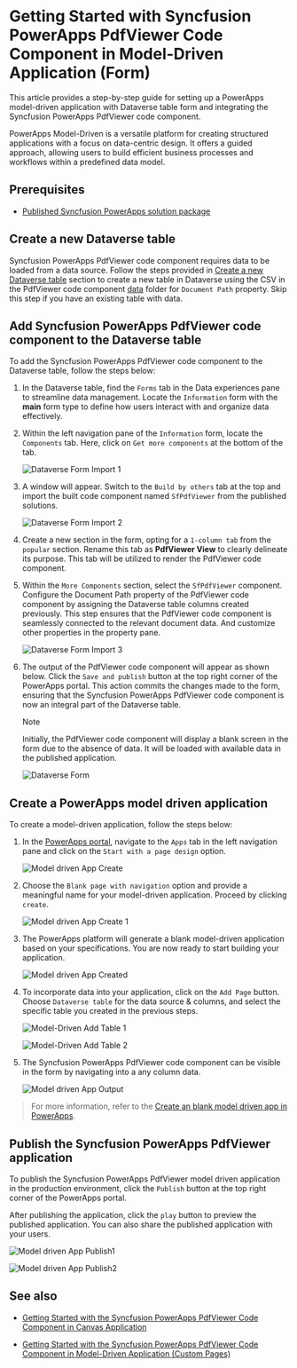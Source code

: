 # Getting Started with Syncfusion PowerApps PdfViewer Code Component in Model-Driven Application (Form)

This article provides a step-by-step guide for setting up a PowerApps model-driven application with Dataverse table form and integrating the Syncfusion PowerApps PdfViewer code component.

PowerApps Model-Driven is a versatile platform for creating structured applications with a focus on data-centric design. It offers a guided approach, allowing users to build efficient business processes and workflows within a predefined data model.

## Prerequisites

- [Published Syncfusion PowerApps solution package](../../README.md#deploying-the-solution-package-in-the-powerapps-portal)

## Create a new Dataverse table

Syncfusion PowerApps PdfViewer code component requires data to be loaded from a data source. Follow the steps provided in [Create a new Dataverse table](../common/faq.md#how-to-create-a-new-dataverse-table) section to create a new table in Dataverse using the CSV in the PdfViewer code component [data](../../components/pdfviewer/data/) folder for `Document Path` property. Skip this step if you have an existing table with data.

## Add Syncfusion PowerApps PdfViewer code component to the Dataverse table

To add the Syncfusion PowerApps PdfViewer code component to the Dataverse table, follow the steps below:

1. In the Dataverse table, find the `Forms` tab in the Data experiences pane to streamline data management. Locate the `Information` form with the **main** form type to define how users interact with and organize data effectively.

2. Within the left navigation pane of the `Information` form, locate the `Components` tab. Here, click on `Get more components` at the bottom of the tab.

    ![Dataverse Form Import 1](../images/common/MD-PP-Import1.png)

3. A window will appear. Switch to the `Build by others` tab at the top and import the built code component named `SfPdfViewer` from the published solutions.

    ![Dataverse Form Import 2](../images/pdfviewer/MD-PP-Import2.png)

4. Create a new section in the form, opting for a `1-column tab` from the `popular` section. Rename this tab as **PdfViewer View** to clearly delineate its purpose. This tab will be utilized to render the PdfViewer code component.

5. Within the `More Components` section, select the `SfPdfViewer` component. Configure the Document Path property of the PdfViewer code component by assigning the Dataverse table columns created previously. This step ensures that the PdfViewer code component is seamlessly connected to the relevant document data. And customize other properties in the property pane.

    ![Dataverse Form Import 3](../images/pdfviewer/MD-PP-Import3.png)

6. The output of the PdfViewer code component will appear as shown below. Click the `Save and publish` button at the top right corner of the PowerApps portal. This action commits the changes made to the form, ensuring that the Syncfusion PowerApps PdfViewer code component is now an integral part of the Dataverse table.

    > [!NOTE]
    > Initially, the PdfViewer code component will display a blank screen in the form due to the absence of data. It will be loaded with available data in the published application.

    ![Dataverse Form](../images/pdfviewer/MD-PP-DataverseForm.png)

## Create a PowerApps model driven application

To create a model-driven application, follow the steps below:

1. In the [PowerApps portal](https://make.powerapps.com/), navigate to the `Apps` tab in the left navigation pane and click on the `Start with a page design` option.

    ![Model driven App Create](../images/common/CV-App.png)

2. Choose the `Blank page with navigation` option and provide a meaningful name for your model-driven application. Proceed by clicking `create`.

    ![Model driven App Create 1](../images/common/CV-App1.png)

3. The PowerApps platform will generate a blank model-driven application based on your specifications. You are now ready to start building your application.

    ![Model driven App Created](../images/common/MD-Created.png)

4. To incorporate data into your application, click on the `Add Page` button. Choose `Dataverse table` for the data source & columns, and select the specific table you created in the previous steps.

    ![Model-Driven Add Table 1](../images/common/MD-AddTable1.png)

    ![Model-Driven Add Table 2](../images/common/MD-AddTable2.png)

5. The Syncfusion PowerApps PdfViewer code component can be visible in the form by navigating into a any column data.

    ![Model driven App Output](../images/pdfviewer/MD-Output.png)

> For more information, refer to the [Create an blank model driven app in PowerApps](https://learn.microsoft.com/en-us/power-apps/maker/model-driven-apps/build-app-three-steps).

## Publish the Syncfusion PowerApps PdfViewer application

To publish the Syncfusion PowerApps PdfViewer model driven application in the production environment, click the `Publish` button at the top right corner of the PowerApps portal.

After publishing the application, click the `play` button to preview the published application. You can also share the published application with your users.

![Model driven App Publish1](../images/pdfviewer/MD-Publish1.png)

![Model driven App Publish2](../images/pdfviewer/MD-Publish2.png)

## See also

- [Getting Started with the Syncfusion PowerApps PdfViewer Code Component in Canvas Application](getting-started-with-canvas.md)

- [Getting Started with the Syncfusion PowerApps PdfViewer Code Component in Model-Driven Application (Custom Pages)](getting-started-with-model-driven-custom-pages.md)
